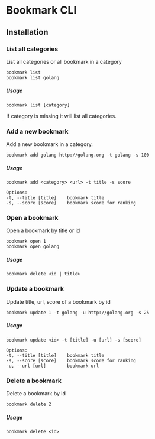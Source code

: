 # Bookmark CLI

## Installation

### List all categories

List all categories or all bookmark in a category

```
bookmark list
bookmark list golang
```

##### Usage

```
bookmark list [category]
```

If category is missing it will list all categories.

### Add a new bookmark

Add a new bookmark in a category.

```
bookmark add golang http://golang.org -t golang -s 100
```

##### Usage

```
bookmark add <category> <url> -t title -s score

Options:
-t, --title [title]    bookmark title
-s, --score [score]    bookmark score for ranking
```

### Open a bookmark

Open a bookmark by title or id

```
bookmark open 1
bookmark open golang
```

##### Usage

```
bookmark delete <id | title>
```

### Update a bookmark

Update title, url, score of a bookmark by id

```
bookmark update 1 -t golang -u http://golang.org -s 25
```

##### Usage

```
bookmark update <id> -t [title] -u [url] -s [score]

Options:
-t, --title [title]    bookmark title
-s, --score [score]    bookmark score for ranking
-u, --url [url]        bookmark url
```

### Delete a bookmark

Delete a bookmark by id

```
bookmark delete 2
```

##### Usage

```
bookmark delete <id>
```
